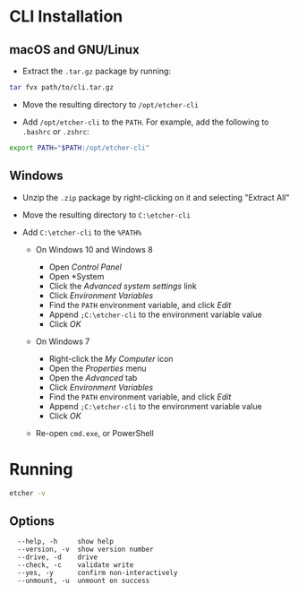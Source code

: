 CLI Installation
================

macOS and GNU/Linux
--------------------

- Extract the `.tar.gz` package by running:

```sh
tar fvx path/to/cli.tar.gz
```

- Move the resulting directory to `/opt/etcher-cli`

- Add `/opt/etcher-cli` to the `PATH`. For example, add the following to
  `.bashrc` or `.zshrc`:

```sh
export PATH="$PATH:/opt/etcher-cli"
```

Windows
-------

- Unzip the `.zip` package by right-clicking on it and selecting "Extract All"

- Move the resulting directory to `C:\etcher-cli`

- Add `C:\etcher-cli` to the `%PATH%`

  - On Windows 10 and Windows 8
    - Open *Control Panel*
    - Open *System
    - Click the *Advanced system settings* link
    - Click *Environment Variables*
    - Find the `PATH` environment variable, and click *Edit*
    - Append `;C:\etcher-cli` to the environment variable value
    - Click *OK*

  - On Windows 7
    - Right-click the *My Computer* icon
    - Open the *Properties* menu
    - Open the *Advanced* tab
    - Click *Environment Variables*
    - Find the `PATH` environment variable, and click *Edit*
    - Append `;C:\etcher-cli` to the environment variable value
    - Click *OK*

  - Re-open `cmd.exe`, or PowerShell

Running
=======

```sh
etcher -v
```

Options
-------

```
  --help, -h     show help
  --version, -v  show version number
  --drive, -d    drive
  --check, -c    validate write
  --yes, -y      confirm non-interactively
  --unmount, -u  unmount on success
```
